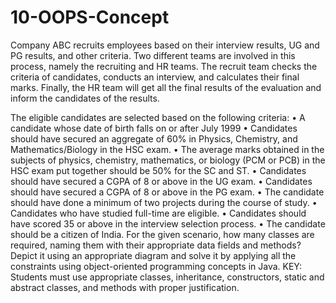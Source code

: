 # 10-OOPS-Concept

Company ABC recruits employees based on their interview results, UG and
PG results, and other criteria. Two different teams are involved in this
process, namely the recruiting and HR teams. The recruit team checks the
criteria of candidates, conducts an interview, and calculates their final
marks. Finally, the HR team will get all the final results of the evaluation and
inform the candidates of the results.

The eligible candidates are selected based on the following criteria:
• A candidate whose date of birth falls on or after July 1999
• Candidates should have secured an aggregate of 60% in Physics,
Chemistry, and Mathematics/Biology in the HSC exam.
• The average marks obtained in the subjects of physics, chemistry,
mathematics, or biology (PCM or PCB) in the HSC exam put together
should be 50% for the SC and ST.
• Candidates should have secured a CGPA of 8 or above in the UG exam.
• Candidates should have secured a CGPA of 8 or above in the PG exam.
• The candidate should have done a minimum of two projects during
the course of study.
• Candidates who have studied full-time are eligible.
• Candidates should have scored 35 or above in the interview selection
process.
• The candidate should be a citizen of India.
For the given scenario, how many classes are required, naming them with
their appropriate data fields and methods? Depict it using an appropriate
diagram and solve it by applying all the constraints using object-oriented
programming concepts in Java.
KEY:
Students must use appropriate classes, inheritance, constructors, static and
abstract classes, and methods with proper justification.

